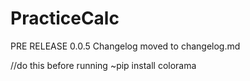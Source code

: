 # PracticeCalc
PRE RELEASE 0.0.5
Changelog moved to changelog.md

//do this before running
~pip install colorama

